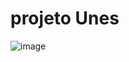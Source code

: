  # projeto Unes
 ![image](https://user-images.githubusercontent.com/83989537/174157497-ad6a3c4d-fff6-4f4d-8d77-3b048243dc31.png)
